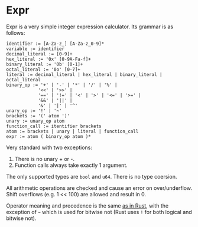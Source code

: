 # Expr

Expr is a very simple integer expression calculator. Its grammar is as follows:

    identifier := [A-Za-z_] [A-Za-z_0-9]*
    variable := identifier
    decimal_literal := [0-9]+
    hex_literal := '0x' [0-9A-Fa-f]+
    binary_literal := '0b' [0-1]+
    octal_literal := '0o' [0-7]+
    literal := decimal_literal | hex_literal | binary_literal | octal_literal
    binary_op := '+' | '-' | '*' | '/' | '%' |
                '<<' | '>>' |
                '==' | '!=' | '<' | '>' | '<=' | '>=' |
                '&&' | '||' |
                '&' | '|' | '^'
    unary_op := '!' | '~'
    brackets := '(' atom ')'
    unary := unary_op atom
    function_call := itentifier brackets
    atom := brackets | unary | literal | function_call
    expr := atom ( binary_op atom )*

Very standard with two exceptions:

1. There is no unary + or -.
2. Function calls always take exactly 1 argument.

The only supported types are `bool` and `u64`. There is no type coersion.

All arithmetic operations are checked and cause an error on over/underflow. Shift overflows (e.g. 1 << 100) are allowed and result in 0.

Operator meaning and precedence is the same [as in Rust](https://doc.rust-lang.org/reference/expressions.html#expression-precedence), with the exception of `~` which is used for bitwise not (Rust uses `!` for both logical and bitwise not).

